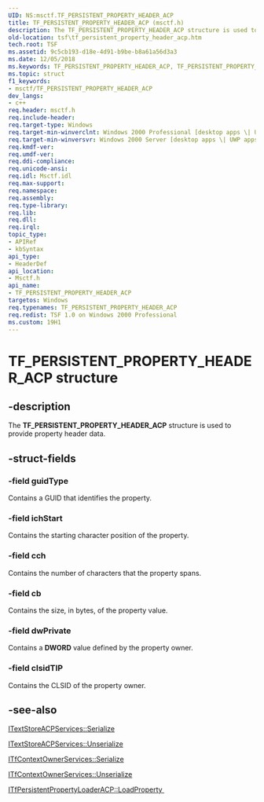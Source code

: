```yaml
---
UID: NS:msctf.TF_PERSISTENT_PROPERTY_HEADER_ACP
title: TF_PERSISTENT_PROPERTY_HEADER_ACP (msctf.h)
description: The TF_PERSISTENT_PROPERTY_HEADER_ACP structure is used to provide property header data.
old-location: tsf\tf_persistent_property_header_acp.htm
tech.root: TSF
ms.assetid: 9c5cb193-d18e-4d91-b9be-b8a61a56d3a3
ms.date: 12/05/2018
ms.keywords: TF_PERSISTENT_PROPERTY_HEADER_ACP, TF_PERSISTENT_PROPERTY_HEADER_ACP structure [Text Services Framework], _tsf_tf_persistent_property_header_acp_ref, msctf/TF_PERSISTENT_PROPERTY_HEADER_ACP, tsf.tf_persistent_property_header_acp
ms.topic: struct
f1_keywords:
- msctf/TF_PERSISTENT_PROPERTY_HEADER_ACP
dev_langs:
- c++
req.header: msctf.h
req.include-header: 
req.target-type: Windows
req.target-min-winverclnt: Windows 2000 Professional [desktop apps \| UWP apps]
req.target-min-winversvr: Windows 2000 Server [desktop apps \| UWP apps]
req.kmdf-ver: 
req.umdf-ver: 
req.ddi-compliance: 
req.unicode-ansi: 
req.idl: Msctf.idl
req.max-support: 
req.namespace: 
req.assembly: 
req.type-library: 
req.lib: 
req.dll: 
req.irql: 
topic_type:
- APIRef
- kbSyntax
api_type:
- HeaderDef
api_location:
- Msctf.h
api_name:
- TF_PERSISTENT_PROPERTY_HEADER_ACP
targetos: Windows
req.typenames: TF_PERSISTENT_PROPERTY_HEADER_ACP
req.redist: TSF 1.0 on Windows 2000 Professional
ms.custom: 19H1
---
```


# TF_PERSISTENT_PROPERTY_HEADER_ACP structure


## -description



The <b>TF_PERSISTENT_PROPERTY_HEADER_ACP</b> structure is used to provide property header data.




## -struct-fields




### -field guidType

Contains a GUID that identifies the property.


### -field ichStart

Contains the starting character position of the property.


### -field cch

Contains the number of characters that the property spans.


### -field cb

Contains the size, in bytes, of the property value.


### -field dwPrivate

Contains a <b>DWORD</b> value defined by the property owner.


### -field clsidTIP

Contains the CLSID of the property owner.


## -see-also




<a href="https://docs.microsoft.com/windows/desktop/api/msctf/nf-msctf-itextstoreacpservices-serialize">ITextStoreACPServices::Serialize
      </a>



<a href="https://docs.microsoft.com/windows/desktop/api/msctf/nf-msctf-itextstoreacpservices-unserialize">ITextStoreACPServices::Unserialize
      </a>



<a href="https://docs.microsoft.com/windows/desktop/api/msctf/nf-msctf-itfcontextownerservices-serialize">ITfContextOwnerServices::Serialize
      </a>



<a href="https://docs.microsoft.com/windows/desktop/api/msctf/nf-msctf-itfcontextownerservices-unserialize">ITfContextOwnerServices::Unserialize
      </a>



<a href="https://docs.microsoft.com/windows/desktop/api/msctf/nf-msctf-itfpersistentpropertyloaderacp-loadproperty">ITfPersistentPropertyLoaderACP::LoadProperty
      </a>
 

 

